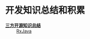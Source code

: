 # 开发知识总结和积累
[**三方开源知识总结**](https://github.com/wzx54321/AndroidLearnTips/tree/master/3rd)   
  &ensp;&ensp;&ensp;&ensp;&ensp;[RxJava](https://github.com/wzx54321/AndroidLearnTips/tree/master/3rd/Rxjava)  
       
       
 
